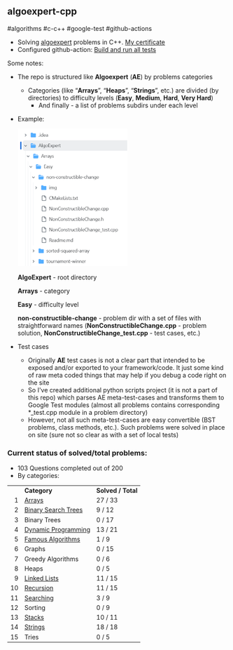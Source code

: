 ## algoexpert-cpp

#algorithms #c-c++ #google-test #github-actions

*   Solving [algoexpert](https://www.algoexpert.io/questions) problems in C++. [My certificate](https://certificate.algoexpert.io/AE-c8dba87ec3)
*   Configured github-action: [Build and run all tests](https://github.com/AndreyMaksimov/ae__200_problems_cpp/actions/workflows/Build-run-Tests.yaml)

Some notes:

*   The repo is structured like **Algoexpert** (**AE**) by problems categories

    *   Categories (like “**Arrays**”, “**Heaps**”, “**Strings**”, etc.) are divided (by directories) to difficulty levels (**Easy**, **Medium**, **Hard**, **Very Hard**)
        *   And finally - a list of problems subdirs under each level 

*   Example:

    ![](images/ae01.png)

    **AlgoExpert** - root directory

    **Arrays** - category

    **Easy** - difficulty level

    **non-constructible-change** - problem dir with a set of files with straightforward names (**NonConstructibleChange.cpp** - problem solution, **NonConstructibleChange_test.cpp** - test cases, etc.)  

        
    
*   Test cases
    *   Originally **AE** test cases is not a clear part that intended to be exposed and/or exported to your framework/code. It just some kind of raw meta coded things that may help if you debug a code right on the site
    *   So I've created additional python scripts project (it is not a part of this repo) which parses AE meta-test-cases and transforms them to Google Test modules (almost all problems contains corresponding \*\_test.cpp module in a problem directory)
    *   However, not all such meta-test-cases are easy convertible (BST problems, class methods, etc.). Such problems were solved in place on site (sure not so clear as with a set of local tests)

### Current status of solved/total problems:

*   103 Questions completed out of 200
*   By categories:

<table>
    <tbody>
        <tr>
            <td>
                &nbsp;
            </td>
            <td>
                <strong>Category</strong>
            </td>
            <td>
                <strong>Solved / Total</strong>
            </td>
        </tr>
        <tr>
            <td style="text-align:right;">
                1
            </td>
            <td>
                <a href="AlgoExpert/Arrays/">Arrays</a>
            </td>
            <td>
                27 / 33
            </td>
        </tr>
        <tr>
            <td style="text-align:right;">
                2
            </td>
            <td>
                <a href="AlgoExpert/BinarySearchTrees/">Binary Search Trees</a>
            </td>
            <td>
                9 / 12
            </td>
        </tr>
        <tr>
            <td style="text-align:right;">
                3
            </td>
            <td>
                Binary Trees
            </td>
            <td>
                0 / 17
            </td>
        </tr>
        <tr>
            <td style="text-align:right;">
                4
            </td>
            <td>
                <a href="AlgoExpert/DynamicProgramming/">Dynamic Programming</a>
            </td>
            <td>
                13 / 21
            </td>
        </tr>
        <tr>
            <td style="text-align:right;">
                5
            </td>
            <td>
                <a href="AlgoExpert/FamousAlgorithms/">Famous Algorithms</a>
            </td>
            <td>
                1 / 9
            </td>
        </tr>
        <tr>
            <td style="text-align:right;">
                6
            </td>
            <td>
                Graphs
            </td>
            <td>
                0 / 15
            </td>
        </tr>
        <tr>
            <td style="text-align:right;">
                7
            </td>
            <td>
                Greedy Algorithms
            </td>
            <td>
                0 / 6
            </td>
        </tr>
        <tr>
            <td style="text-align:right;">
                8
            </td>
            <td>
                Heaps
            </td>
            <td>
                0 / 5
            </td>
        </tr>
        <tr>
            <td style="text-align:right;">
                9
            </td>
            <td>                
                <a href="AlgoExpert/LinkedLists/">Linked Lists</a>
            </td>
            <td>
                11 / 15
            </td>
        </tr>
        <tr>
            <td style="text-align:right;">
                10
            </td>
            <td>
                <a href="AlgoExpert/Recursion/">Recursion</a>
            </td>
            <td>
                11 / 15
            </td>
        </tr>
        <tr>
            <td style="text-align:right;">
                11
            </td>
            <td>
                <a href="AlgoExpert/Searching/">Searching</a>
            </td>
            <td>
                3 / 9
            </td>
        </tr>
        <tr>
            <td style="text-align:right;">
                12
            </td>
            <td>
                Sorting
            </td>
            <td>
                0 / 9
            </td>
        </tr>
        <tr>
            <td style="text-align:right;">
                13
            </td>
            <td>
                <a href="AlgoExpert/Stacks/">Stacks</a>
            </td>
            <td>
                10 / 11
            </td>
        </tr>
        <tr>
            <td style="text-align:right;">
                14
            </td>
            <td>
                <a href="AlgoExpert/Strings/">Strings</a>
            </td>
            <td>
                18 / 18
            </td>
        </tr>
        <tr>
            <td style="text-align:right;">
                15
            </td>
            <td>
                Tries
            </td>
            <td>
                0 / 5
            </td>
        </tr>
    </tbody>
</table>
